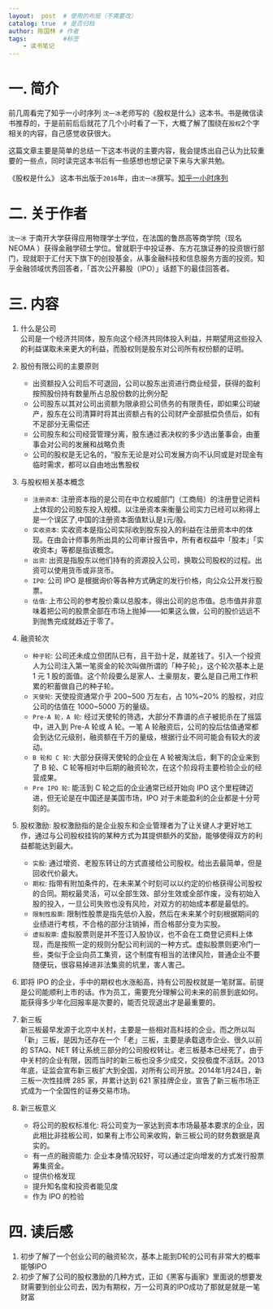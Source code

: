 ```yaml
---
layout:  post  # 使用的布局（不需要改）
catalog: true  # 是否归档
author: 陈国林 # 作者
tags:          #标签
    - 读书笔记
---
```


# 一. 简介
前几周看完了知乎一小时序列 `沈一冰`老师写的《股权是什么》这本书。书是微信读书推荐的，于是前前后后就花了几个小时看了一下，大概了解了围绕在`股权`2个字相关的内容，自己感觉收获很大。

这篇文章主要是简单的总结一下这本书说的主要内容，我会提炼出自己认为比较重要的一些点，同时读完这本书后有一些感想也想记录下来与大家共勉。

《股权是什么》 这本书出版于`2016`年，由`沈一冰`撰写。[知乎一小时序列](https://github.com/chenguolin/chenguolin.github.io/tree/master/data/pdf/%E7%9F%A5%E4%B9%8E%E4%B8%80%E5%B0%8F%E6%97%B6%E5%BA%8F%E5%88%97%E4%B9%A6%E7%B1%8D)

# 二. 关于作者
`沈一冰` 于南开大学获得应用物理学士学位，在法国的鲁昂高等商学院（现名 NEOMA ）获得金融学硕士学位。曾就职于中投证券、东方花旗证券的投资银行部门，现就职于汇付天下旗下的创投基金，从事金融科技和信息服务方面的投资。知乎金融领域优秀回答者，「首次公开募股（IPO）」话题下的最佳回答者。

# 三. 内容
1. 什么是公司  
   公司是一个经济共同体，股东向这个经济共同体投入利益，并期望用这些投入的利益谋取未来更大的利益，而股权则是股东对公司所有权份额的证明。

2. 股份有限公司的主要原则
   + 出资额投入公司后不可退回，公司以股东出资进行商业经营，获得的盈利按照股份持有数量所占总股份数的比例分配
   + 公司股东以其对公司出资额为限承担公司债务的有限责任，即如果公司破产，股东在公司清算时将其出资额占有的公司财产全部抵偿负债后，如有不足部分无需偿还
   + 公司股东和公司经营管理分离，股东通过表决权的多少选出董事会，由董事会对公司的发展和战略负责
   + 公司的股权是无记名的，“股东无论是对公司发展方向不认同或是对现金有临时需求，都可以自由地出售股权

3. 与股权相关基本概念
   + `注册资本`: 注册资本指的是公司在中立权威部门（工商局）的注册登记资料上体现的公司股东投入规模。以注册资本来衡量公司实力已经可以称得上是一个误区了,中国的注册资本面值默认是`1`元/股。
   + `实收资本`: 实收资本是指公司实际收到股东投入的利益在注册资本中的体现。在由会计师事务所出具的公司审计报告中，所有者权益中「股本」「实收资本」等都是指该概念。
   + `出资`: 出资是指股东以他们持有的资源投入公司，换取公司股权的过程。出资可以使用货币或非货币。
   + `IPO`: 公司 IPO 是根据询价等各种方式确定的发行价格，向公众公开发行股票。
   + `估值`: 上市公司的参考股价乘以总股本，得出公司的总市值。总市值并非意味着把公司的股票全部在市场上抛掉——如果这么做，公司的股价远远不到抛售完成就趋近于零了。

4. 融资轮次
   + `种子轮`: 公司还未成立但团队已有，且干劲十足，就差钱了。引入一个投资人为公司注入第一笔资金的轮次叫做所谓的「种子轮」，这个轮次基本上是 1 元 1 股的面值。这个阶段要么是家人、土豪朋友，要么是自己用工作积累的积蓄做自己的种子轮。
   + `天使轮`: 天使投资通常介乎 200~500 万左右，占 10%~20% 的股权，对应公司的估值在 1000~5000 万的量级。
   + `Pre-A 轮，A 轮`: 经过天使轮的筛选，大部分不靠谱的点子被扼杀在了摇篮中，进入到 Pre-A 轮或 A 轮。一笔 A 轮融资后，公司的投后估值通常都会到达亿元级别，融资额在千万的量级，根据行业不同可能会有较大的波动。
   + `B 轮和 C 轮`: 大部分获得天使轮的企业在 A 轮被淘汰后，剩下的企业来到了 B 轮、C 轮等相对中后期的融资轮次，在这个阶段将主要检验企业的经营成果。
   + `Pre IPO 轮`: 能活到 C 轮之后的企业通常已经开始向 IPO 这个里程碑迈进，但无论是在中国还是美国市场，IPO 对于未能盈利的企业都是十分苛刻的。

5. 股权激励: 股权激励指的是企业股东和企业管理者为了让关键人才更好地工作，通过与公司股权挂钩的某种方式为其提供额外的奖励，能够使得双方的利益都能达到最大。
   + `实股`: 通过增资、老股东转让的方式直接给公司股权。给出去最简单，但是回收代价最大。
   + `期权`: 指带有附加条件的，在未来某个时刻可以以约定的价格获得公司股权的合同。期权最灵活，可以全部生效、部分生效或全部作废，没有初始入股的投入，一旦公司失败也没有风险，对双方的初始成本都是最低的。
   + `限制性股票`: 限制性股票是指先低价入股，然后在未来某个时刻根据期间的业绩进行考核，不合格的部分注销掉，而合格部分变为实股。
   + `虚拟股票`: 虚拟股票则是并不签订入股协议，也不会在工商登记资料上体现，而是按照一定的规则分配公司利润的一种方式。虚拟股票则更冷门一些，类似于企业向员工集资，这个制度有相当的法律风险，普通企业不要随便玩，很容易掉进非法集资的坑里，害人害己。

6. 即将 IPO 的企业，手中的期权也水涨船高，持有公司股权就是一笔财富。前提是公司能顺利上市的话。作为员工，需要充分理解公司未来的前景到底如何。能获得多少年化回报率是次要的，能否兑现退出才是最重要的。

7. 新三板  
   新三板最早发源于北京中关村，主要是一些相对高科技的企业。而之所以叫「新」三板，是因为还存在一个「老」三板，主要是承载退市企业、很久以前的 STAQ、NET 转让系统三部分的公司股权转让。老三板基本已经死了，由于中关村的企业有限，因而当时的新三板也没多少成交，交投极度不活跃。2013年底，证监会宣布新三板扩大到全国，对所有公司开放。2014年1月24日，新三板一次性挂牌 285 家，并累计达到 621 家挂牌企业，宣告了新三板市场正式成为一个全国性的证券交易市场。

8. 新三板意义
   + 将公司的股权标准化: 将公司变为一家达到资本市场最基本要求的企业，因此相比非挂板公司，如果有上市公司来收购，新三板公司的财务数据是真实的。
   + 有一点的融资能力: 企业本身情况较好，可以通过定向增发的方式发行股票筹集资金。
   + 提供价格发现
   + 提升知名度和投资者能见度
   + 作为 IPO 的检验

# 四. 读后感
1. 初步了解了一个创业公司的融资轮次，基本上能到D轮的公司有非常大的概率能够IPO
2. 初步了解了公司的股权激励的几种方式，正如《黑客与画家》里面说的想要发财需要到创业公司去，因为有期权，万一公司真的IPO成功了那就是就是一笔财富

